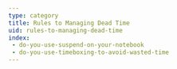 ```yaml
---
type: category
title: Rules to Managing Dead Time
uid: rules-to-managing-dead-time
index:
 - do-you-use-suspend-on-your-notebook
 - do-you-use-timeboxing-to-avoid-wasted-time
---
```




